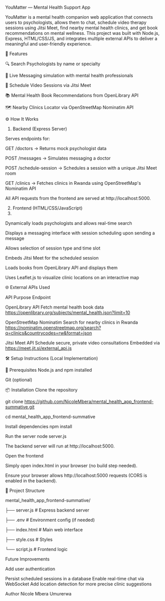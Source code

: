 YouMatter — Mental Health Support App

YouMatter is a mental health companion web application that connects users to psychologists, allows them to chat, schedule video therapy sessions using Jitsi Meet, find nearby mental health clinics, and get book recommendations on mental wellness. This project was built with Node.js, Express, HTML/CSS/JS, and integrates multiple external APIs to deliver a meaningful and user-friendly experience.

🚀 Features

🔍 Search Psychologists by name or specialty

💬 Live Messaging simulation with mental health professionals

📅 Schedule Video Sessions via Jitsi Meet

📚 Mental Health Book Recommendations from OpenLibrary API

🗺️ Nearby Clinics Locator via OpenStreetMap Nominatim API

⚙️ How It Works
1. Backend (Express Server)
   
Serves endpoints for:

GET /doctors → Returns mock psychologist data

POST /messages → Simulates messaging a doctor

POST /schedule-session → Schedules a session with a unique Jitsi Meet room

GET /clinics → Fetches clinics in Rwanda using OpenStreetMap's Nominatim API

All API requests from the frontend are served at http://localhost:5000.

2. Frontend (HTML/CSS/JavaScript)
3. 
Dynamically loads psychologists and allows real-time search

Displays a messaging interface with session scheduling upon sending a message

Allows selection of session type and time slot

Embeds Jitsi Meet for the scheduled session

Loads books from OpenLibrary API and displays them

Uses Leaflet.js to visualize clinic locations on an interactive map

🌐 External APIs Used

API	Purpose	Endpoint

OpenLibrary API	Fetch mental health book data	https://openlibrary.org/subjects/mental_health.json?limit=10

OpenStreetMap Nominatim	Search for nearby clinics in Rwanda	https://nominatim.openstreetmap.org/search?q=clinics&countrycodes=rw&format=json

Jitsi Meet API	Schedule secure, private video consultations	Embedded via https://meet.jit.si/external_api.js

🛠️ Setup Instructions (Local Implementation)

🔧 Prerequisites
Node.js and npm installed

Git (optional)

📦 Installation
Clone the repository

git clone https://github.com/NicoleMbera/mental_health_app_frontend-summative.git

cd  mental_health_app_frontend-summative

Install dependencies
npm install

Run the server
node server.js

The backend server will run at http://localhost:5000.

Open the frontend

Simply open index.html in your browser (no build step needed).

Ensure your browser allows http://localhost:5000 requests (CORS is enabled in the backend).

📂 Project Structure

mental_health_app_frontend-summative/

├── server.js           # Express backend server

├── .env                # Environment config (if needed)

├── index.html          # Main web interface

├── style.css           # Styles

└── script.js           # Frontend logic

Future Improvements

Add user authentication

Persist scheduled sessions in a database
Enable real-time chat via WebSocket
Add location detection for more precise clinic suggestions


Author
Nicole Mbera Umurerwa
